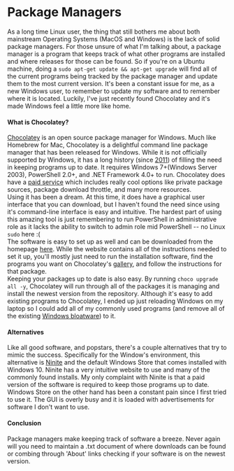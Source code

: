 # Package Managers  
As a long time Linux user, the thing that still bothers me about both mainstream Operating Systems (MacOS and Windows) is the lack of solid package managers. For those unsure of what I'm talking about, a package manager is a program that keeps track of what other programs are installed and where releases for those can be found. So if you're on a Ubuntu machine, doing a ```sudo apt-get update && apt-get upgrade``` will find all of the current programs being tracked by the package manager and update them to the most current version. It's been a constant issue for me, as a new Windows user, to remember to update my software and to remember where it is located. Luckily, I've just recently found Chocolatey and it's made Windows feel a little more like home.  

#### What is Chocolatey?  
[Chocolatey](https://github.com/chocolatey/choco) is an open source package manager for Windows. Much like Homebrew for Mac, Chocolatey is a delightful command line package manager that has been released for Windows. While it is not officially supported by Windows, it has a long history (since [2011](https://chocolatey.org/docs/why)) of filling the need in keeping programs up to date. It requires Windows 7+(Windows Server 2003), PowerShell 2.0+, and .NET Framework 4.0+ to run. Chocolatey does have a [paid service](https://chocolatey.org/pricing) which includes really cool options like private package sources, package download throttle, and many more resources.  
Using it has been a dream. At this time, it does have a graphical user interface that you can download, but I haven't found the need since using it's command-line interface is easy and intuitive. The hardest part of using this amazing tool is just remembering to run PowerShell in administrative role as it lacks the ability to switch to admin role mid PowerShell -- no Linux `sudo` here :(  
The software is easy to set up as well and can be downloaded from the homepage [here](https://chocolatey.org/). While the website contains all of the instructions needed to set it up, you'll mostly just need to run the installation software, find the programs you want on Chocolatey's [gallery](https://chocolatey.org/packages), and follow the instructions for that package.  
Keeping your packages up to date is also easy. By running ```choco upgrade all -y```, Chocolatey will run through all of the packages it is managing and install the newest version from the repository. Although it's easy to add existing programs to Chocolatey, I ended up just reloading Windows on my laptop so I could add all of my commonly used programs (and remove all of the existing [Windows bloatware](https://github.com/davidemily/DebloatWindows10)) to it.  

#### Alternatives  
Like all good software, and popstars, there's a couple alternatives that try to mimic the success. Specifically for the Window's environment, this alternative is [Ninite](https://ninite.com/) and the default Windows Store that comes installed with Windows 10.  Ninite has a very intuitive website to use and many of the commonly found installs. My only complaint with Ninite is that a paid version of the software is required to keep those programs up to date. Windows Store on the other hand has been a constant pain since I first tried to use it. The GUI is overly busy and it is loaded with advertisements for software I don't want to use.  

#### Conclusion
Package managers make keeping track of software a breeze. Never again will you need to maintain a .txt document of where downloads can be found or combing through 'About' links checking if your software is on the newest version.
